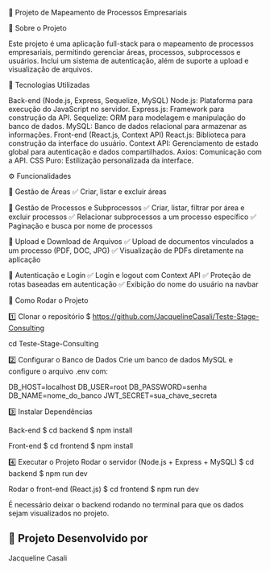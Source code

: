📌 Projeto de Mapeamento de Processos Empresariais

📝 Sobre o Projeto

Este projeto é uma aplicação full-stack para o mapeamento de processos empresariais, permitindo gerenciar áreas, processos, subprocessos e usuários. Inclui um sistema de autenticação, além de suporte a upload e visualização de arquivos.

🚀 Tecnologias Utilizadas

Back-end (Node.js, Express, Sequelize, MySQL)
Node.js: Plataforma para execução do JavaScript no servidor.
Express.js: Framework para construção da API.
Sequelize: ORM para modelagem e manipulação do banco de dados.
MySQL: Banco de dados relacional para armazenar as informações.
Front-end (React.js, Context API)
React.js: Biblioteca para construção da interface do usuário.
Context API: Gerenciamento de estado global para autenticação e dados compartilhados.
Axios: Comunicação com a API.
CSS Puro: Estilização personalizada da interface.

⚙️ Funcionalidades

🔹 Gestão de Áreas
✅ Criar, listar e excluir áreas

🔹 Gestão de Processos e Subprocessos
✅ Criar, listar, filtrar por área e excluir processos
✅ Relacionar subprocessos a um processo específico
✅ Paginação e busca por nome de processos

🔹 Upload e Download de Arquivos
✅ Upload de documentos vinculados a um processo (PDF, DOC, JPG)
✅ Visualização de PDFs diretamente na aplicação

🔹 Autenticação e Login
✅ Login e logout com Context API
✅ Proteção de rotas baseadas em autenticação
✅ Exibição do nome do usuário na navbar

📌 Como Rodar o Projeto

1️⃣ Clonar o repositório
$ https://github.com/JacquelineCasali/Teste-Stage-Consulting

cd Teste-Stage-Consulting

2️⃣ Configurar o Banco de Dados
Crie um banco de dados MySQL e configure o arquivo .env com:

DB_HOST=localhost
DB_USER=root
DB_PASSWORD=senha
DB_NAME=nome_do_banco
JWT_SECRET=sua_chave_secreta

3️⃣ Instalar Dependências

Back-end
$ cd backend
$ npm install

Front-end
$ cd frontend
$ npm install

4️⃣ Executar o Projeto
Rodar o servidor (Node.js + Express + MySQL)
$ cd backend
$ npm run dev

Rodar o front-end (React.js)
$ cd frontend
$ npm run dev

É necessário deixar o backend rodando no terminal para que os dados sejam visualizados no projeto.

## 📝 Projeto Desenvolvido por 
Jacqueline Casali